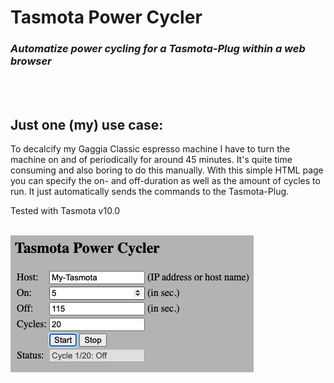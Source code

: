 # Tasmota Power Cycler
### *Automatize power cycling for a Tasmota-Plug within a web browser*
\
&nbsp;
## Just one (my) use case:
To decalcify my Gaggia Classic espresso machine I have to turn the machine on and of periodically for around 45 minutes. It's quite time consuming and also boring to do this manually. With this simple HTML page you can specify the on- and off-duration as well as the amount of cycles to run. It just automatically sends the commands to the Tasmota-Plug.  

Tested with Tasmota v10.0
\
&nbsp;

![screenshot](screenshot.png)
